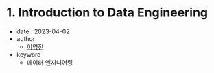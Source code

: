 # 1. Introduction to Data Engineering

- date : 2023-04-02
- author
  * [이영전](https://github.com/Steve-YJ)
- keyword
  * 데이터 엔지니어링
